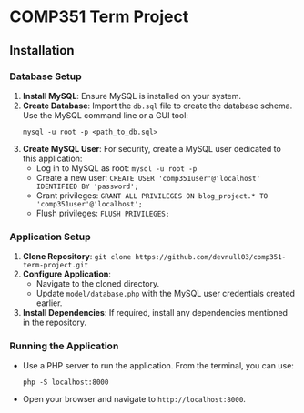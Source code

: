 # COMP351 Term Project

## Installation

### Database Setup

1. **Install MySQL**: Ensure MySQL is installed on your system.
2. **Create Database**: Import the `db.sql` file to create the database schema. Use the MySQL command line or a GUI tool:
   ```
   mysql -u root -p <path_to_db.sql>
   ```
3. **Create MySQL User**: For security, create a MySQL user dedicated to this application:
   - Log in to MySQL as root: `mysql -u root -p`
   - Create a new user: `CREATE USER 'comp351user'@'localhost' IDENTIFIED BY 'password';`
   - Grant privileges: `GRANT ALL PRIVILEGES ON blog_project.* TO 'comp351user'@'localhost';`
   - Flush privileges: `FLUSH PRIVILEGES;`

### Application Setup

1. **Clone Repository**: `git clone https://github.com/devnull03/comp351-term-project.git`
2. **Configure Application**:
   - Navigate to the cloned directory.
   - Update `model/database.php` with the MySQL user credentials created earlier.
3. **Install Dependencies**: If required, install any dependencies mentioned in the repository.

### Running the Application

- Use a PHP server to run the application. From the terminal, you can use:
  ```
  php -S localhost:8000
  ```
- Open your browser and navigate to `http://localhost:8000`.
